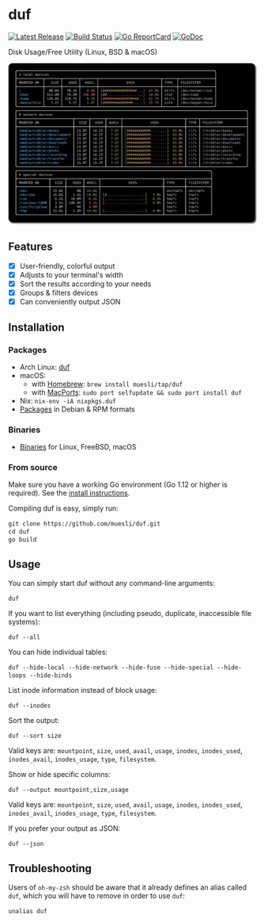 # duf

[![Latest Release](https://img.shields.io/github/release/muesli/duf.svg)](https://github.com/muesli/duf/releases)
[![Build Status](https://github.com/muesli/duf/workflows/build/badge.svg)](https://github.com/muesli/duf/actions)
[![Go ReportCard](http://goreportcard.com/badge/muesli/duf)](http://goreportcard.com/report/muesli/duf)
[![GoDoc](https://godoc.org/github.com/golang/gddo?status.svg)](https://pkg.go.dev/github.com/muesli/duf)

Disk Usage/Free Utility (Linux, BSD & macOS)

![duf](/duf.png)

## Features

- [x] User-friendly, colorful output
- [x] Adjusts to your terminal's width
- [x] Sort the results according to your needs
- [x] Groups & filters devices
- [x] Can conveniently output JSON

## Installation

### Packages

- Arch Linux: [duf](https://aur.archlinux.org/packages/duf/)
- macOS:
  - with [Homebrew](https://brew.sh/): `brew install muesli/tap/duf`
  - with [MacPorts](https://www.macports.org): `sudo port selfupdate && sudo port install duf`
- Nix: `nix-env -iA nixpkgs.duf`
- [Packages](https://github.com/muesli/duf/releases) in Debian & RPM formats

### Binaries

- [Binaries](https://github.com/muesli/duf/releases) for Linux, FreeBSD, macOS

### From source

Make sure you have a working Go environment (Go 1.12 or higher is required).
See the [install instructions](http://golang.org/doc/install.html).

Compiling duf is easy, simply run:

    git clone https://github.com/muesli/duf.git
    cd duf
    go build

## Usage

You can simply start duf without any command-line arguments:

    duf

If you want to list everything (including pseudo, duplicate, inaccessible file systems):

    duf --all

You can hide individual tables:

    duf --hide-local --hide-network --hide-fuse --hide-special --hide-loops --hide-binds

List inode information instead of block usage:

    duf --inodes

Sort the output:

    duf --sort size

Valid keys are: `mountpoint`, `size`, `used`, `avail`, `usage`, `inodes`,
`inodes_used`, `inodes_avail`, `inodes_usage`, `type`, `filesystem`.

Show or hide specific columns:

    duf --output mountpoint,size,usage

Valid keys are: `mountpoint`, `size`, `used`, `avail`, `usage`, `inodes`,
`inodes_used`, `inodes_avail`, `inodes_usage`, `type`, `filesystem`.

If you prefer your output as JSON:

    duf --json

## Troubleshooting

Users of `oh-my-zsh` should be aware that it already defines an alias called
`duf`, which you will have to remove in order to use `duf`:

    unalias duf
